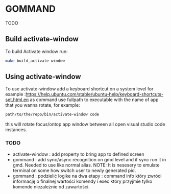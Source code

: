 # GOMMAND

TODO

## Build activate-window

To build Activate window run:

```sh
make build_activate-window
```

## Using activate-window

To use activate-window add a keyboard shortcut on a system level for example :https://help.ubuntu.com/stable/ubuntu-help/keyboard-shortcuts-set.html.en
as command use fullpath to executable with the name of app that you wanna rotate, for example:

```sh
path/to/the/repo/bin/activate-window code
```

this will rotate focus/ontop app window between all open visual studio code instances.

### TODO

- activate-window : add property to bring app to defined screen 
- gommand : add sync/async recognition on gmd level and if sync run it in gmd.
Needed to use like normal alias.
NOTE: It is nesesery  to emulate terminal on some how switch user to newly generated pid.
- gommand : podzielić logike na dwa etapy : command info który zwróci informację o finalnej wartości komendy i exec który przyjmie tylko komende niezależnie od zawartości. 